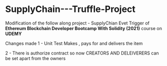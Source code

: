 # SupplyChain---Truffle-Project 

Modification of the follow along project - SupplyChian Evet Trigger of **Ethereum Blockchain Developer Bootcamp With Solidity (2021)** course on **UDEMY** 

Changes made 
1 - Unit Test Makes , pays for and delivers the item  

2 - There is authorize contract so now CREATORS AND DELEIVERERS can be set apart from the owners 


